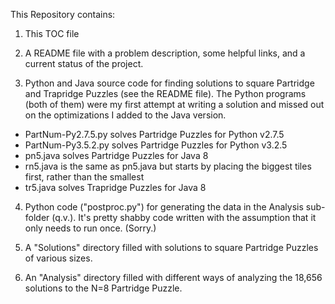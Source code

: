 This Repository contains:

1. This TOC file

2. A README file with a problem description, some helpful links, and a current status of the project.

3. Python and Java source code for finding solutions to square Partridge and Trapridge Puzzles (see the README file). The Python programs (both of them) were my first attempt at writing a solution and missed out on the optimizations I added to the Java version.  

* PartNum-Py2.7.5.py solves Partridge Puzzles for Python v2.7.5
* PartNum-Py3.5.2.py solves Partridge Puzzles for Python v3.2.5
* pn5.java solves Partridge Puzzles for Java 8
* rn5.java is the same as pn5.java but starts by placing the biggest tiles first, rather than the smallest
* tr5.java solves Trapridge Puzzles for Java 8

4. Python code ("postproc.py") for generating the data in the Analysis sub-folder (q.v.). It's pretty shabby code written with the assumption that it only needs to run once. (Sorry.)

5. A "Solutions" directory filled with solutions to square Partridge Puzzles of various sizes.

6. An "Analysis" directory filled with different ways of analyzing the 18,656 solutions to the N=8 Partridge Puzzle. 




